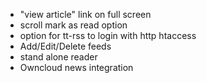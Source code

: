 - "view article" link on full screen
- scroll mark as read option
- option for tt-rss to login with http htaccess
- Add/Edit/Delete feeds
- stand alone reader
- Owncloud news integration
